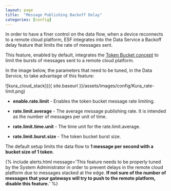 ```yaml
---
layout: page
title:  "Message Publishing Backoff Delay"
categories: [config]
---
```


In order to have a finer control on the data flow, when a device reconnects to a remote cloud platform, ESF integrates into the Data Service a Backoff delay feature that limits the rate of messages sent.

This feature, enabled by default, integrates the [Token Bucket concept](https://en.wikipedia.org/wiki/Token_bucket) to limit the bursts of messages sent to a remote cloud platform.

In the image below, the parameters that need to be tuned, in the Data Service, to take advantage of this feature:

![kura_cloud_stack]({{ site.baseurl }}/assets/images/config/Kura_rate-limit.png)

- **enable.rate.limit** - Enables the token bucket message rate limiting.

- **rate.limit.average** - The average message publishing rate. It is intended as the number of messages per unit of time.

- **rate.limit.time.unit** - The time unit for the rate.limit.average.

- **rate.limit.burst.size** - The token bucket burst size.

The default setup limits the data flow to **1 message per second with a bucket size of 1 token**.

{% include alerts.html message='This feature needs to be properly tuned by the System Administrator in order to prevent delays in the remote cloud platform due to messages stacked at the edge. **If not sure of the number of messages that your gateways will try to push to the remote platform, disable this feature.**' %}
